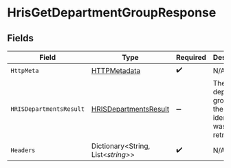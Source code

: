 # HrisGetDepartmentGroupResponse


## Fields

| Field                                                                     | Type                                                                      | Required                                                                  | Description                                                               |
| ------------------------------------------------------------------------- | ------------------------------------------------------------------------- | ------------------------------------------------------------------------- | ------------------------------------------------------------------------- |
| `HttpMeta`                                                                | [HTTPMetadata](../../Models/Components/HTTPMetadata.md)                   | :heavy_check_mark:                                                        | N/A                                                                       |
| `HRISDepartmentsResult`                                                   | [HRISDepartmentsResult](../../Models/Components/HRISDepartmentsResult.md) | :heavy_minus_sign:                                                        | The department group with the given identifier was retrieved.             |
| `Headers`                                                                 | Dictionary<String, List<*string*>>                                        | :heavy_check_mark:                                                        | N/A                                                                       |